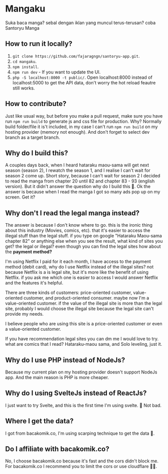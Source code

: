 # Mangaku
Suka baca manga? sebal dengan iklan yang muncul terus-terusan? coba Santoryu Manga

## How to run it locally?
1. `git clone https://github.com/fajaragngn/santoryu-app.git`.
2. `cd mangaku`.
3. `npm install`.
4. `npm run dev` - If you want to update the UI.
5. `php -S localhost:8000 -t public/`. Open localhost:8000 instead of localhost:5000 to get the API data, don't worry the hot reload feautre still works.

## How to contribute?
Just like usual way, but before you make a pull request, make sure you have run `npm run build` to generate js and css file for production. Why? Normally build folder/file it is't included, in my case I can't run `npm run build` on my hosting provider (memory not enough). And don't forget to select dev branch as a target branch.

## Why do I build this?
A couples days back, when I heard hataraku maou-sama will get next season (season 2), I rewatch the season 1, and I realise I can't wait for season 2 come up. Short story, because I can't wait for season 2 I decided to read the manga from chapter 20 until 82 and chapter 83 - 93 (english version). But it didn't answer the question why do I build this 🤪. Ok the answer is because when I read the manga I got so many ads pop up on my screen. Get it?

## Why don't I read the legal manga instead?
The answer is because I don't know where to go. this is the ironic thing about this industry (Movies, comics, etc). that it's easier to access the illegal stuff than the legal stuff. if you type on google "Hataraku Maou-sama chapter 82" or anything else when you see the result, what kind of sites you get? the legal or illegal? even though you can find the legal sites how about the <b>payment method?</b>

I'm using Netflix I paid for it each month, I have access to the payment method (debit card), why do I use Netflix instead of the illegal sites? not because Netflix is a is legal site, but it's more like the benefit of using Netflix. if you ask me which one is easier to access I would answer Netflix and the features it's helpful.

There are three kinds of customers: price-oriented customer, value-oriented customer, and product-oriented consumer. maybe now I'm a value-oriented customer. if the value of the illegal site is more than the legal site, probably I would choose the illegal site because the legal site can't provide my needs.

I believe people who are using this site is a price-oriented customer or even a value-oriented customer.

If you have recommendation legal sites you can dm me I would love to try. what are comics that I read? Hataraku-maou sama, and Solo leveling, just it.

## Why do I use PHP instead of NodeJs?
Because my current plan on my hosting provider doesn't support NodeJs app. And the main reason is PHP is more cheaper.

## Why do I using SvelteJs instead of ReactJs?
I just want to try Svelte, and this is the first time I'm using svelte. 🤔 Not bad.

## Where I get the data?
I got from bacakomik.co, I'm using scarping technique to get the data 👀.

## Do I affiliate with bacakomik.co?
No, I choose bacakomik.co because it's fast and the cors didn't block me. For bacakomik.co I recommend you to limit the cors or use cloudflare 👌🏻.
